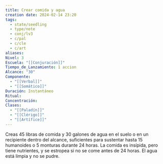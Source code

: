 ```yaml
---
title: Crear comida y agua
creation date: 2024-02-14 23:20
tags:
  - state/seedling
  - type/note
  - conj/lv3
  - c/pal
  - c/cle
  - c/art
aliases: 
Nivel: 3
Escuela: "[[Conjuración]]"
Tiempo_de_Lanzamiento: 1 accion
Alcance: "30"
Componente:
  - "[[Verbal]]"
  - "[[Somático]]"
Duración: Instantáneo
Ritual: 
Concentración: 
Clases:
  - "[[Paladín]]"
  - "[[Clérigo]]"
  - "[[Artífice]]"
---
```

Creas 45 libras de comida y 30 galones de agua en el suelo o en un recipiente dentro del alcance, suficientes para sustentar hasta 15 humanoides o 5 monturas durante 24 horas. La comida es insípida, pero tiene nutrientes, y se estropea si no se come antes de 24 horas. El agua está limpia y no se pudre.